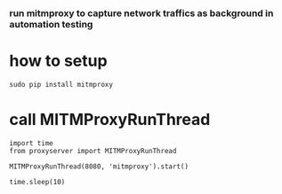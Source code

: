 ### run mitmproxy to capture network traffics as background in automation testing


# how to setup
```
sudo pip install mitmproxy
```

# call MITMProxyRunThread
```
import time
from proxyserver import MITMProxyRunThread

MITMProxyRunThread(8080, 'mitmproxy').start()

time.sleep(10)
```




